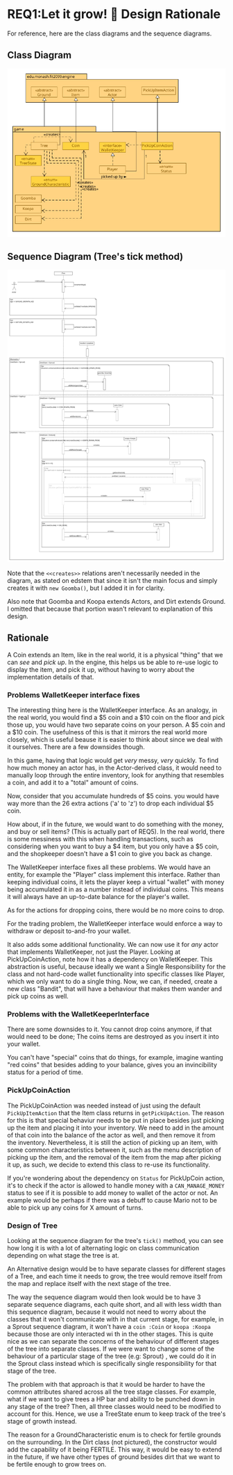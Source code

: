 # REQ1:Let it grow! :deciduous_tree: Design Rationale

For reference, here are the class diagrams and the sequence diagrams.

## Class Diagram

![req1 class diagram](./REQ1_class.png "REQ1 Class Diagram")

## Sequence Diagram (Tree's tick method)

![req1 sequence diagram](./REQ1_sequence.png "REQ1 Sequence Diagram")

Note that the `<<creates>>` relations aren't necessarily needed in the diagram,
as stated on edstem that since it isn't the main focus and simply creates it
with `new Goomba()`, but I added it in for clarity.

Also note that Goomba and Koopa extends Actors, and Dirt extends Ground. I
omitted that because that portion wasn't relevant to explanation of this
design.

## Rationale

A Coin extends an Item, like in the real world, it is a physical "thing" that
we can _see_ and _pick up_. In the engine, this helps us be able to re-use logic to
display the item, and pick it up, without having to worry about the
implementation details of that.

### Problems WalletKeeper interface fixes

The interesting thing here is the WalletKeeper interface. As an analogy,
in the real world, you would find a $5 coin and a $10 coin on the floor and
pick those up, you would have two separate coins on your person. A $5 coin and
a $10 coin. The usefulness of this is that it mirrors the real world more
closely, which is useful beause it is easier to think about since we deal with
it ourselves. There are a few downsides though.

In this game, having that logic would get _very_ messy, _very_ quickly. To find
how much money an actor has, in the Actor-derived class, it would need to
manually loop through the entire inventory, look for anything that resembles a
coin, and add it to a "total" amount of coins.

Now, consider that you accumulate hundreds of $5 coins. you would have way more
than the 26 extra actions ('a' to 'z') to drop each individual $5 coin.

How about, if in the future, we would want to do something with the money, and
buy or sell items? (This is actually part of REQ5). In the real world, there is
some messiness with this when handling transactions, such as considering when
you want to buy a $4 item, but you only have a $5 coin, and the shopkeeper
doesn't have a $1 coin to give you back as change.

The WalletKeeper interface fixes all these problems. We would have an entity,
for example the "Player" class implement this interface. Rather than keeping
individual coins, it lets the player keep a virtual "wallet" with money
being accumulated it in as a number instead of individual coins. This means
it will always have an up-to-date balance for the player's wallet.

As for the actions for dropping coins, there would be no more coins to drop.

For the trading problem, the WalletKeeper interface would enforce
a way to withdraw or deposit to-and-fro your wallet.

It also adds some additional functionality. We can now use it for _any_ actor
that implements WalletKeeper, not just the Player. Looking at PickUpCoinAction,
note how it has a dependency on WalletKeeper. This
abstraction is useful, because ideally we want a Single Responsibility for the
class and not hard-code wallet functionality into specific classes like Player,
which we only want to do a single thing. Now, we can, if needed, create a new
class "Bandit", that will have a behaviour that makes them wander and pick up coins
as well.

### Problems with the WalletKeeperInterface

There are some downsides to it. You cannot drop coins anymore, if that would
need to be done; The coins items are destroyed as you insert it into your wallet.

You can't have "special" coins that do things, for example, imagine wanting "red coins"
that besides adding to your balance, gives you an invincibility status
for a period of time.

### PickUpCoinAction

The PickUpCoinAction was needed instead of just using the default
`PickUpItemAction` that the Item class returns in `getPickUpAction`.
The reason for this is that special behaviur needs to be put in place besides
just picking up the item and placing it into your inventory. We need to add in
the amount of that coin into the balance of the actor as well, and then remove
it from the inventory. Nevertheless, it is still the action of picking up an
item, with some common characteristics between it, such as the menu description
of picking up the item, and the removal of the item from the map after picking
it up, as such, we decide to extend this class to re-use its functionality.

If you're wondering about the dependency on `Status` for PickUpCoin action,
it's to check if the actor is allowed to handle money with a `CAN_MANAGE_MONEY`
status to see if it is possible to add money to wallet of the actor or not. An
example would be perhaps if there was a debuff to cause Mario not to be able to
pick up any coins for X amount of turns.

### Design of Tree

Looking at the sequence diagram for the tree's `tick()` method, you can see how
long it is with a lot of alternating logic on class communication depending on what
stage the tree is at.

An Alternative design would be to have separate classes for different stages of
a Tree, and each time it needs to grow, the tree would remove itself from the
map and replace itself with the next stage of the tree.

The way the sequence diagram would then look would be to have 3
separate sequence diagrams, each quite short, and all with less width than this
sequence diagram, because it would not need to worry about the classes that it
won't communicate with in that current stage, for example, in a Sprout sequence
diagram, it won't have a `coin :Coin` or `koopa :Koopa` because those are only
interacted wi th in the other stages. This is quite nice as we can separate the
concerns of the behaviour of different stages of the tree into separate
classes. If we were want to change some of the behaviour of a particular stage
of the tree (e.g: Sprout) , we could do it in the Sprout class instead which is specifically
single responsibility for that stage of the tree.

The problem with that approach is that it would be harder to have the common
attributes shared across all the tree stage classes. For example, what if we
want to give trees a HP bar and ability to be punched down in any stage of the
tree? Then, all three classes would need to be modified to account for this.
Hence, we use a TreeState enum to keep track of the tree's stage of growth
instead.

The reason for a GroundCharacteristic enum is to check for fertile grounds
on the surrounding. In the Dirt class (not pictured), the constructor would
add the capability of it being FERTILE. This way, it would be easy to extend in
the future, if we have other types of ground besides dirt that we want to be
fertile enough to grow trees on.
